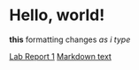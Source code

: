 # Hello, world!
**this** formatting changes *as i type*

[Lab Report 1](https://jaevent.github.io/cse15l-lab-reports/lab-report-1-week-0)
[Markdown text](https://jaevent.github.io/cse15l-lab-reports/markdown)
